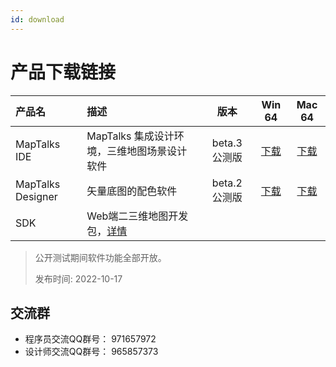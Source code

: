 ```yaml
---
id: download
---
```



# 产品下载链接

| 产品名 |  描述   | 版本 | Win 64 | Mac 64 |
| :--------- | :------------------| :---------: | :---------: | :---------: |
|MapTalks IDE | MapTalks 集成设计环境，三维地图场景设计软件 | beta.3 公测版 | [下载](https://dl.maptalks.com/studio/maptalks-ide-1.0.0-beta.3-windows.zip) | [下载](https://dl.maptalks.com/studio/maptalks-ide-1.0.0-beta.3.dmg) |
|MapTalks Designer| 矢量底图的配色软件          | beta.2 公测版 |[下载](https://dl.maptalks.com/designer/maptalks-designer-1.0.0-beta.2-windows.zip)  | [下载](https://dl.maptalks.com/designer/maptalks-designer-1.0.0-beta.2.dmg) |
|SDK          | Web端二三维地图开发包，[详情](https://doc.maptalks.com/docs/api/intro/)             |  |  | |

> 公开测试期间软件功能全部开放。
>
> 发布时间: 2022-10-17

## 交流群

* 程序员交流QQ群号： 971657972
* 设计师交流QQ群号： 965857373